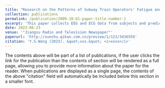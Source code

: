 ```yaml
---
title: "Research on the Patterns of Subway Train Operators' Fatigue and Mitigation Strategies(CN)"
collection: publications
permalink: /publication/2009-10-01-paper-title-number-1
excerpt: 'This paper collects EEG and ECG data from subjects and predicts temporal patterns based on machine learning algorithms. It also analyzes the best fatigue mitigation methods based on actual working conditions.'
date: 2023-06-23
venue: '"Jiangsu Radio and Television Newspaper"'
paperurl: 'http://xueshu.qikan.com.cn/preview/1/123/3436559'
citation: 'Y.S.Wang (2023). &quot;xxx.&quot; <i>xxxx</i>'
---
```


The contents above will be part of a list of publications, if the user clicks the link for the publication than the contents of section will be rendered as a full page, allowing you to provide more information about the paper for the reader. When publications are displayed as a single page, the contents of the above "citation" field will automatically be included below this section in a smaller font.
